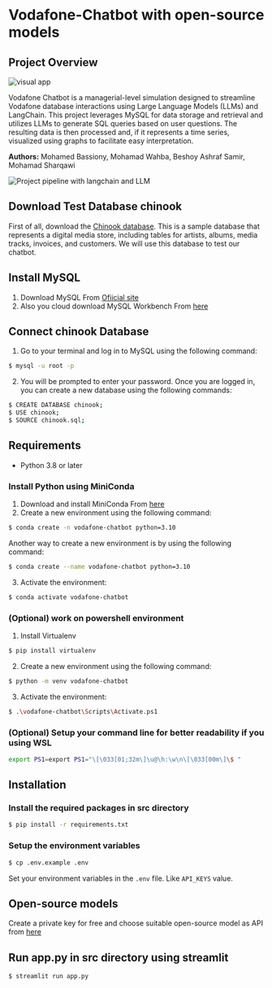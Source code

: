 # Vodafone-Chatbot with open-source models

## Project Overview

![visual app](https://github.com/user-attachments/assets/9ddf0705-98d0-449d-87f4-0f62a7971412)

Vodafone Chatbot is a managerial-level simulation designed to streamline Vodafone database interactions using Large Language Models (LLMs) and LangChain. This project leverages MySQL for data storage and retrieval and utilizes LLMs to generate SQL queries based on user questions. The resulting data is then processed and, if it represents a time series, visualized using graphs to facilitate easy interpretation.

**Authors:** Mohamed Bassiony, Mohamad Wahba, Beshoy Ashraf Samir, Mohamad Sharqawi  

![Project pipeline with langchain and LLM](https://encrypted-tbn0.gstatic.com/images?q=tbn:ANd9GcS-0YaK8SHX-0w-lvZFDNCnegesg0tYdBMOgw&s)



## Download Test Database chinook
First of all, download the [Chinook database](https://github.com/lerocha/chinook-database.git). This is a sample database that represents a digital media store, including tables for artists, albums, media tracks, invoices, and customers. We will use this database to test our chatbot.


## Install MySQL

1) Download MySQL From [Ofiicial site](https://dev.mysql.com/downloads/installer/)
2) Also you cloud download MySQL Workbench From [here](https://dev.mysql.com/downloads/workbench/)


## Connect chinook Database

1) Go to your terminal and log in to MySQL using the following command:
```bash
$ mysql -u root -p
```

2) You will be prompted to enter your password. Once you are logged in, you can create a new database using the following commands:
```bash
$ CREATE DATABASE chinook;
$ USE chinook;
$ SOURCE chinook.sql;
```


## Requirements

- Python 3.8 or later 

### Install Python using MiniConda

1) Download and install MiniConda From [here](https://docs.anaconda.com/free/miniconda/#quick-command-line-install)
2) Create a new environment using the following command:
```bash
$ conda create -n vodafone-chatbot python=3.10
```

Another way to create a new environment is by using the following command:
```bash
$ conda create --name vodafone-chatbot python=3.10
```

3) Activate the environment:
```bash
$ conda activate vodafone-chatbot
```

### (Optional) work on powershell environment

1) Install Virtualenv
```bash
$ pip install virtualenv
```

2) Create a new environment using the following command:
```bash
$ python -m venv vodafone-chatbot
```

3) Activate the environment:
```bash
$ .\vodafone-chatbot\Scripts\Activate.ps1
```

### (Optional) Setup your command line for better readability if you using WSL
```bash
export PS1=export PS1="\[\033[01;32m\]\u@\h:\w\n\[\033[00m\]\$ "
```

## Installation

### Install the required packages in src directory

```bash
$ pip install -r requirements.txt
```

### Setup the environment variables

```bash
$ cp .env.example .env
```

Set your environment variables in the `.env` file. Like `API_KEYS` value.


## Open-source models

Create a private key for free and choose suitable open-source model as API from [here](https://console.groq.com/docs/models)

## Run app.py in src directory using streamlit

```bash
$ streamlit run app.py
```
